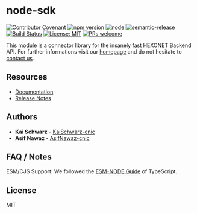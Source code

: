 # node-sdk

[![Contributor Covenant](https://img.shields.io/badge/Contributor%20Covenant-2.1-4baaaa.svg)](code_of_conduct.md)
[![npm version](https://img.shields.io/npm/v/@hexonet/ispapi-apiconnector.svg?style=flat)](https://www.npmjs.com/package/@hexonet/ispapi-apiconnector)
[![node](https://img.shields.io/node/v/@hexonet/ispapi-apiconnector.svg)](https://www.npmjs.com/package/@hexonet/ispapi-apiconnector)
[![semantic-release](https://img.shields.io/badge/%20%20%F0%9F%93%A6%F0%9F%9A%80-semantic--release-e10079.svg)](https://github.com/semantic-release/semantic-release)
[![Build Status](https://github.com/centralnicgroup-opensource/rtldev-middleware-node-sdk/workflows/Release/badge.svg?branch=master)](https://github.com/centralnicgroup-opensource/rtldev-middleware-node-sdk/workflows/Release/badge.svg?branch=master)
[![License: MIT](https://img.shields.io/badge/License-MIT-blue.svg)](https://opensource.org/licenses/MIT)
[![PRs welcome](https://img.shields.io/badge/PRs-welcome-brightgreen.svg)](https://github.com/centralnicgroup-opensource/rtldev-middleware-node-sdk/blob/master/CONTRIBUTING.md)

This module is a connector library for the insanely fast HEXONET Backend API. For further informations visit our [homepage](https://www.hexonet.net) and do not hesitate to [contact us](https://www.hexonet.net/contact).

## Resources

- [Documentation](https://www.hexonet.support/hc/en-gb/articles/13652150237981-Self-Development-Kit-for-NodeJS)
- [Release Notes](https://github.com/centralnicgroup-opensource/rtldev-middleware-node-sdk/releases)

## Authors

- **Kai Schwarz** - [KaiSchwarz-cnic](https://github.com/kaischwarz-cnic)
- **Asif Nawaz** - [AsifNawaz-cnic](https://github.com/asifnawaz-cnic)

## FAQ / Notes

ESM/CJS Support: We followed the [ESM-NODE Guide](https://www.typescriptlang.org/docs/handbook/esm-node.html) of TypeScript.

## License

MIT
